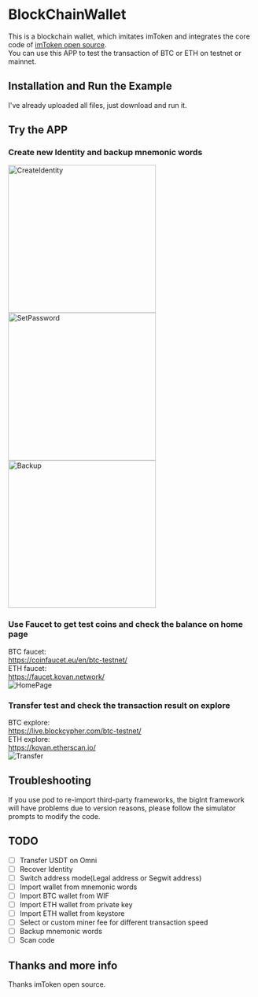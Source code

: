 # BlockChainWallet
This is a blockchain wallet, which imitates imToken and integrates the core code of [imToken open source](https://github.com/consenlabs/token-core-ios).  
You can use this APP to test the transaction of BTC or ETH on testnet or mainnet.  

## Installation and Run the Example   
I've already uploaded all files, just download and run it.  

## Try the APP
### Create new Identity and backup mnemonic words
<img src="SampleImage/CreateIdentity.PNG" width="300" alt="CreateIdentity"/><br/>
<img src="SampleImage/SetPassword.PNG" width="300" alt="SetPassword"/><br/>
<img src="SampleImage/Backup.PNG" width="300" alt="Backup"/><br/> 

### Use Faucet to get test coins and check the balance on home page
BTC faucet:  
https://coinfaucet.eu/en/btc-testnet/  
ETH faucet:  
https://faucet.kovan.network/  
![HomePage](SampleImage/HomePage.PNG)  

### Transfer test and check the transaction result on explore
BTC explore:  
https://live.blockcypher.com/btc-testnet/  
ETH explore:  
https://kovan.etherscan.io/  
![Transfer](SampleImage/Transfer.PNG)  

## Troubleshooting
If you use pod to re-import third-party frameworks, the bigInt framework will have problems due to version reasons, please follow the simulator prompts to modify the code.  

## TODO
- [ ] Transfer USDT on Omni
- [ ] Recover Identity
- [ ] Switch address mode(Legal address or Segwit address)
- [ ] Import wallet from mnemonic words
- [ ] Import BTC wallet from WIF
- [ ] Import ETH wallet from private key
- [ ] Import ETH wallet from keystore
- [ ] Select or custom miner fee for different transaction speed
- [ ] Backup mnemonic words
- [ ] Scan code

## Thanks and more info
Thanks imToken open source.


